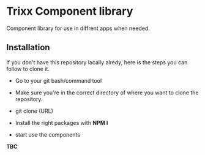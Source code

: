 # Trixx Component library

Component library for use in diffrent apps when needed.

## Installation

If you don't have this repository lacally alredy, here is the steps you can follow to clone it.

- Go to your git bash/command tool 

- Make sure you're in the correct directory of where you want to clone the repository.

- git clone (URL)

- Install the right packages with **NPM I**

- start use the components

**TBC**
